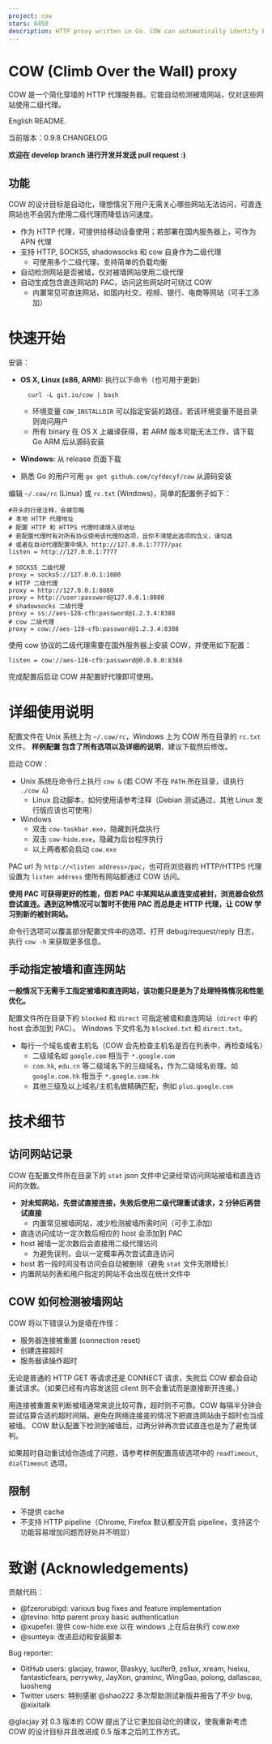 ```yaml
---
project: cow
stars: 8450
description: HTTP proxy written in Go. COW can automatically identify blocked sites and use parent proxies to access.
---
```


COW (Climb Over the Wall) proxy
===============================

COW 是一个简化穿墙的 HTTP 代理服务器。它能自动检测被墙网站，仅对这些网站使用二级代理。

English README.

当前版本：0.9.8 CHANGELOG

**欢迎在 develop branch 进行开发并发送 pull request :)**

功能
--

COW 的设计目标是自动化，理想情况下用户无需关心哪些网站无法访问，可直连网站也不会因为使用二级代理而降低访问速度。

-   作为 HTTP 代理，可提供给移动设备使用；若部署在国内服务器上，可作为 APN 代理
-   支持 HTTP, SOCKS5, shadowsocks 和 cow 自身作为二级代理
    -   可使用多个二级代理，支持简单的负载均衡
-   自动检测网站是否被墙，仅对被墙网站使用二级代理
-   自动生成包含直连网站的 PAC，访问这些网站时可绕过 COW
    -   内置常见可直连网站，如国内社交、视频、银行、电商等网站（可手工添加）

快速开始
====

安装：

-   **OS X, Linux (x86, ARM):** 执行以下命令（也可用于更新）
    
    ```
      curl -L git.io/cow | bash
    ```
    
    -   环境变量 `COW_INSTALLDIR` 可以指定安装的路径，若该环境变量不是目录则询问用户
    -   所有 binary 在 OS X 上编译获得，若 ARM 版本可能无法工作，请下载 Go ARM 后从源码安装
-   **Windows:** 从 release 页面下载
    
-   熟悉 Go 的用户可用 `go get github.com/cyfdecyf/cow` 从源码安装
    

编辑 `~/.cow/rc` (Linux) 或 `rc.txt` (Windows)，简单的配置例子如下：

```
#开头的行是注释，会被忽略
# 本地 HTTP 代理地址
# 配置 HTTP 和 HTTPS 代理时请填入该地址
# 若配置代理时有对所有协议使用该代理的选项，且你不清楚此选项的含义，请勾选
# 或者在自动代理配置中填入 http://127.0.0.1:7777/pac
listen = http://127.0.0.1:7777

# SOCKS5 二级代理
proxy = socks5://127.0.0.1:1080
# HTTP 二级代理
proxy = http://127.0.0.1:8080
proxy = http://user:password@127.0.0.1:8080
# shadowsocks 二级代理
proxy = ss://aes-128-cfb:password@1.2.3.4:8388
# cow 二级代理
proxy = cow://aes-128-cfb:password@1.2.3.4:8388
```

使用 cow 协议的二级代理需要在国外服务器上安装 COW，并使用如下配置：

```
listen = cow://aes-128-cfb:password@0.0.0.0:8388
```

完成配置后启动 COW 并配置好代理即可使用。

详细使用说明
======

配置文件在 Unix 系统上为 `~/.cow/rc`，Windows 上为 COW 所在目录的 `rc.txt` 文件。 **样例配置 包含了所有选项以及详细的说明**，建议下载然后修改。

启动 COW：

-   Unix 系统在命令行上执行 `cow &` (若 COW 不在 `PATH` 所在目录，请执行 `./cow &`)
    -   Linux 启动脚本，如何使用请参考注释（Debian 测试通过，其他 Linux 发行版应该也可使用）
-   Windows
    -   双击 `cow-taskbar.exe`，隐藏到托盘执行
    -   双击 `cow-hide.exe`，隐藏为后台程序执行
    -   以上两者都会启动 `cow.exe`

PAC url 为 `http://<listen address>/pac`，也可将浏览器的 HTTP/HTTPS 代理设置为 `listen address` 使所有网站都通过 COW 访问。

**使用 PAC 可获得更好的性能，但若 PAC 中某网站从直连变成被封，浏览器会依然尝试直连。遇到这种情况可以暂时不使用 PAC 而总是走 HTTP 代理，让 COW 学习到新的被封网站。**

命令行选项可以覆盖部分配置文件中的选项、打开 debug/request/reply 日志，执行 `cow -h` 来获取更多信息。

手动指定被墙和直连网站
-----------

**一般情况下无需手工指定被墙和直连网站，该功能只是是为了处理特殊情况和性能优化。**

配置文件所在目录下的 `blocked` 和 `direct` 可指定被墙和直连网站（`direct` 中的 host 会添加到 PAC）。 Windows 下文件名为 `blocked.txt` 和 `direct.txt`。

-   每行一个域名或者主机名（COW 会先检查主机名是否在列表中，再检查域名）
    -   二级域名如 `google.com` 相当于 `*.google.com`
    -   `com.hk`, `edu.cn` 等二级域名下的三级域名，作为二级域名处理。如 `google.com.hk` 相当于 `*.google.com.hk`
    -   其他三级及以上域名/主机名做精确匹配，例如 `plus.google.com`

技术细节
====

访问网站记录
------

COW 在配置文件所在目录下的 `stat` json 文件中记录经常访问网站被墙和直连访问的次数。

-   **对未知网站，先尝试直接连接，失败后使用二级代理重试请求，2 分钟后再尝试直接**
    -   内置常见被墙网站，减少检测被墙所需时间（可手工添加）
-   直连访问成功一定次数后相应的 host 会添加到 PAC
-   host 被墙一定次数后会直接用二级代理访问
    -   为避免误判，会以一定概率再次尝试直连访问
-   host 若一段时间没有访问会自动被删除（避免 `stat` 文件无限增长）
-   内置网站列表和用户指定的网站不会出现在统计文件中

COW 如何检测被墙网站
------------

COW 将以下错误认为是墙在作怪：

-   服务器连接被重置 (connection reset)
-   创建连接超时
-   服务器读操作超时

无论是普通的 HTTP GET 等请求还是 CONNECT 请求，失败后 COW 都会自动重试请求。（如果已经有内容发送回 client 则不会重试而是直接断开连接。）

用连接被重置来判断被墙通常来说比较可靠，超时则不可靠。COW 每隔半分钟会尝试估算合适的超时间隔，避免在网络连接差的情况下把直连网站由于超时也当成被墙。 COW 默认配置下检测到被墙后，过两分钟再次尝试直连也是为了避免误判。

如果超时自动重试给你造成了问题，请参考样例配置高级选项中的 `readTimeout`, `dialTimeout` 选项。

限制
--

-   不提供 cache
-   不支持 HTTP pipeline（Chrome, Firefox 默认都没开启 pipeline，支持这个功能容易增加问题而好处并不明显）

致谢 (Acknowledgements)
=====================

贡献代码：

-   @fzerorubigd: various bug fixes and feature implementation
-   @tevino: http parent proxy basic authentication
-   @xupefei: 提供 cow-hide.exe 以在 windows 上在后台执行 cow.exe
-   @sunteya: 改进启动和安装脚本

Bug reporter:

-   GitHub users: glacjay, trawor, Blaskyy, lucifer9, zellux, xream, hieixu, fantasticfears, perrywky, JayXon, graminc, WingGao, polong, dallascao, luosheng
-   Twitter users: 特别感谢 @shao222 多次帮助测试新版并报告了不少 bug, @xixitalk

@glacjay 对 0.3 版本的 COW 提出了让它更加自动化的建议，使我重新考虑 COW 的设计目标并且改进成 0.5 版本之后的工作方式。

